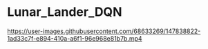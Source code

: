 # Lunar_Lander_DQN


https://user-images.githubusercontent.com/68633269/147838822-1ad33c7f-e894-410a-a6f1-96e968e81b7b.mp4

